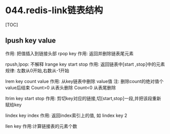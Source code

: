 # 044.redis-link链表结构
[TOC]

## lpush key value 
作用: 把值插入到链接头部
rpop key
作用: 返回并删除链表尾元素

rpush,lpop: 不解释
lrange key start  stop
作用: 返回链表中[start ,stop]中的元素
规律: 左数从0开始,右数从-1开始

lrem key count value
作用: 从key链表中删除 value值
注: 删除count的绝对值个value后结束
Count>0 从表头删除
Count<0 从表尾删除


ltrim key start stop
作用: 剪切key对应的链接,切[start,stop]一段,并把该段重新赋给key

lindex key index
作用: 返回index索引上的值,
如  lindex key 2

llen key
作用:计算链接表的元素个数

